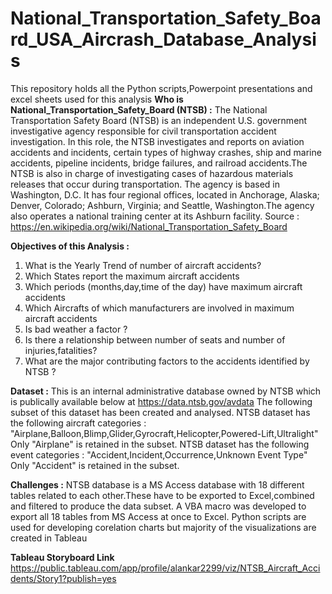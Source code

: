 # National_Transportation_Safety_Board_USA_Aircrash_Database_Analysis
This repository holds all the Python scripts,Powerpoint presentations and excel sheets used for this analysis
**Who is National_Transportation_Safety_Board (NTSB) :**
The National Transportation Safety Board (NTSB) is an independent U.S. government investigative agency responsible for civil transportation accident investigation. In this role, the NTSB investigates and reports on aviation accidents and incidents, certain types of highway crashes, ship and marine accidents, pipeline incidents, bridge failures, and railroad accidents.The NTSB is also in charge of investigating cases of hazardous materials releases that occur during transportation. The agency is based in Washington, D.C. It has four regional offices, located in Anchorage, Alaska; Denver, Colorado; Ashburn, Virginia; and Seattle, Washington.The agency also operates a national training center at its Ashburn facility.
Source : https://en.wikipedia.org/wiki/National_Transportation_Safety_Board

**Objectives of this Analysis :**

1. What is the Yearly Trend of number of aircraft accidents?
2.  Which States report the maximum aircraft accidents
3. Which periods (months,day,time of the day) have maximum aircraft accidents
4. Which Aircrafts of which manufacturers  are involved in maximum aircraft accidents
5. Is bad weather a factor ?
6. Is there a relationship between number of seats and number of injuries,fatalities?
7. What are the  major contributing factors to the accidents identified by NTSB ?

**Dataset :**
This is an internal administrative database owned by NTSB which is publically available below at https://data.ntsb.gov/avdata 
The following subset of this dataset has been created and analysed.
NTSB dataset has the following aircraft categories :
"Airplane,Balloon,Blimp,Glider,Gyrocraft,Helicopter,Powered-Lift,Ultralight"
Only "Airplane" is retained in the subset.
NTSB dataset has the following event categories :
"Accident,Incident,Occurrence,Unknown Event Type"
Only "Accident" is retained in the subset.

**Challenges :**
NTSB database is a MS Access database with 18 different tables related to each other.These have to be exported to Excel,combined and filtered to produce the data subset.
A VBA macro was developed to export all 18 tables from MS Access at once to Excel.
Python scripts are used for developing corelation charts but majority of the visualizations are created in Tableau

**Tableau Storyboard Link**
https://public.tableau.com/app/profile/alankar2299/viz/NTSB_Aircraft_Accidents/Story1?publish=yes


